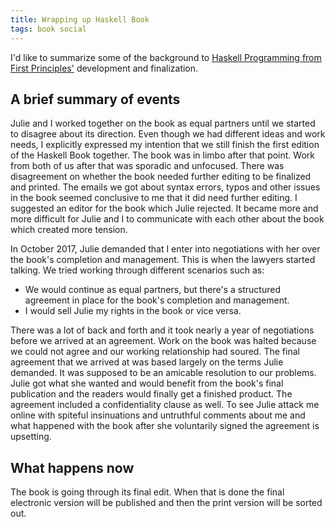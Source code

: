 ```yaml
---
title: Wrapping up Haskell Book
tags: book social
---
```


I'd like to summarize some of the background to [Haskell Programming from First Principles'](http://haskellbook.com) development and finalization.

<!--more-->

## A brief summary of events
 
Julie and I worked together on the book as equal partners until we started to disagree about its direction. Even though we had different ideas and work needs, I explicitly expressed my intention that we still finish the first edition of the Haskell Book together. The book was in limbo after that point. Work from both of us after that was sporadic and unfocused. There was disagreement on whether the book needed further editing to be finalized and printed. The emails we got about syntax errors, typos and other issues in the book seemed conclusive to me that it did need further editing. I suggested an editor for the book which Julie rejected. It became more and more difficult for Julie and I to communicate with each other about the book which created more tension.
 
In October 2017, Julie demanded that I enter into negotiations with her over the book's completion and management. This is when the lawyers started talking. We tried working through different scenarios such as:
 
- We would continue as equal partners, but there's a structured agreement in place for the book's completion and management.
- I would sell Julie my rights in the book or vice versa.
 
There was a lot of back and forth and it took nearly a year of negotiations before we arrived at an agreement. Work on the book was halted because we could not agree and our working relationship had soured. The final agreement that we arrived at was based largely on the terms Julie demanded. It was supposed to be an amicable resolution to our problems. Julie got what she wanted and would benefit from the book's final publication and the readers would finally get a finished product. The agreement included a confidentiality clause as well. To see Julie attack me online with spiteful insinuations and untruthful comments about me and what happened with the book after she voluntarily signed the agreement is upsetting.
 
## What happens now
 
The book is going through its final edit. When that is done the final electronic version will be published and then the print version will be sorted out.
